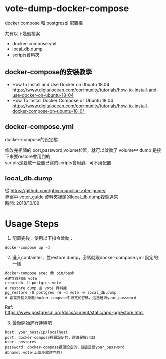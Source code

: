 # vote-dump-docker-compose

docker compose 和 postgresql 配置檔

共有以下幾個檔案
* docker-compose.yml
* local_db.dump
* scripts資料夾

## docker-compose的安裝教學

* How to Install and Use Docker on Ubuntu 18.04  
https://www.digitalocean.com/community/tutorials/how-to-install-and-use-docker-on-ubuntu-18-04
* How To Install Docker Compose on Ubuntu 18.04  
https://www.digitalocean.com/community/tutorials/how-to-install-docker-compose-on-ubuntu-18-04

## docker-compose.yml

docker-compose的設定檔

修改完相關的 port,password,volume位置，就可以啟動了 volume中 dump 是接下來要restore會用到的  
scripts是要放一些自己寫的scripts會用到，可不用配置

## local_db.dump

從 https://github.com/g0v/councilor-voter-guide/  
專案中 voter_guide 資料夾裡頭的local_db.dump複製過來  
時間: 2018/10/09

# Usage Steps

1. 配置完後，使用以下指令啟動：

```shell
docker-compose up -d
```

2. 進入containter，並restore dump，密碼就跟docker-compose.yml 設定的一樣

```shell
docker-compose exec db bin/bash
#建立資料庫 vote
createdb -U postgres vote
# restore dump 進 vote 資料庫
pg_restore -U postgres -W -d vote -v local_db.dump
# 會需要輸入剛剛docker-compsoe中設定的密碼，這邊是設your_password
```

Ref:  
https://www.postgresql.org/docs/current/static/app-pgrestore.html


3. 最後開始進行連線吧
```
host: your_host/ip/localhost
port: docker-compose裡頭設定的，這邊是設5432
user: postgres
password: docker-compose裡頭設定的，這邊是設your_password
dbname: vote(上個步驟建立的)
```
